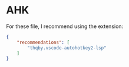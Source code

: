 # AHK

For these file, I recommend using the extension:

```json
{
    "recommendations": [
        "thqby.vscode-autohotkey2-lsp"
    ]
}
```
